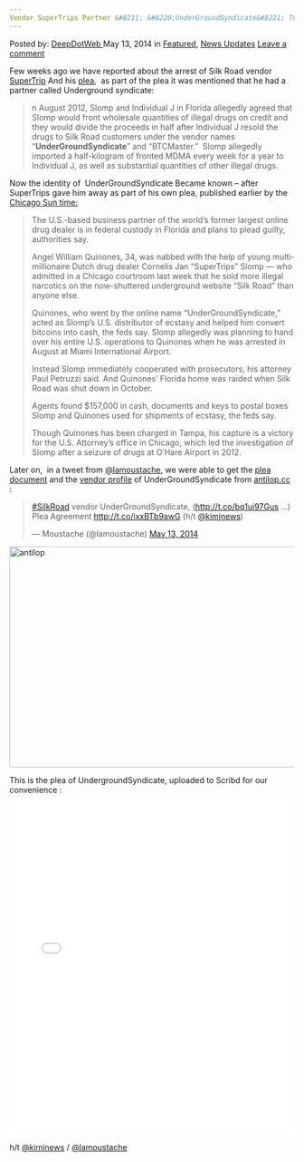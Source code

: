 ```yaml
---
Vendor SuperTrips Partner &#8211; &#8220;UnderGroundSyndicate&#8221; To Plead Guilty
---
```

<article class="post-listing post-5550 post type-post status-publish format-standard has-post-thumbnail hentry category-deepdot-news category-news-updates tag-guilty tag-partner tag-plead tag-supertrip tag-undergroundsyndicate tag-vendor">
    <div class="post-inner">
        <span>Posted by: <a href="https://www.deepdotweb.com/author/admin/" title="">DeepDotWeb </a></span>
    <span>May 13, 2014</span>
    <span>in <a href="https://www.deepdotweb.com/category/deepdot-news/" rel="category tag">Featured</a>, <a href="https://www.deepdotweb.com/category/news-updates/" rel="category tag">News Updates</a></span>
    <span><a href="https://www.deepdotweb.com/2014/05/13/vendor-supertrip-partner-undergroundsyndicate-plead-guilty/#respond">Leave a comment</a></span>
    </p>
    <div class="clear"></div>
    <div class="entry">
    <p>Few weeks ago we have reported about the arrest of Silk Road vendor <a href="http://www.deepdotweb.com/2014/04/25/dutch-man-vendor-supertrips-plead-guilty-selling-illegal-drugs-millions-shuttered-silk-road/"> SuperTrip</a> And his <a href="http://www.deepdotweb.com/2014/05/08/supertrips-pleaded-guilty-for-selling-large-amounts-on-silk-road/">plea</a>,  as part of the plea it was mentioned that he had a partner called Underground syndicate:</p>
    <blockquote><p>n August 2012, Slomp and Individual J in Florida allegedly agreed that Slomp would front wholesale quantities of illegal drugs on credit and they would divide the proceeds in half after Individual J resold the drugs to Silk Road customers under the vendor names “<strong>UnderGroundSyndicate</strong>” and “BTCMaster.”  Slomp allegedly imported a half-kilogram of fronted MDMA every week for a year to Individual J, as well as substantial quantities of other illegal drugs.</p></blockquote>
    <p>Now the identity of  UnderGroundSyndicate Became known &#8211; after SuperTrips gave him away as part of his own plea, published earlier by the <a href="http://www.suntimes.com/27419179-761/partner-of-ex-largest-online-drug-dealer-plans-to-plead-guilty.html#.U3JuoXYXLBZ">Chicago Sun time:</a></p>
    <blockquote>
    <p class="body.text">The U.S.-based business partner of the world’s former largest online drug dealer is in federal custody in Florida and plans to plead guilty, authorities say.</p>
    <p class="body.text">Angel William Quinones, 34, was nabbed with the help of young multi-millionaire Dutch drug dealer Cornelis Jan “SuperTrips” Slomp — who admitted in a Chicago courtroom last week that he sold more illegal narcotics on the now-shuttered underground website “Silk Road” than anyone else.</p>
    <p class="body.text">Quinones, who went by the online name “UnderGroundSyndicate,” acted as Slomp’s U.S. distributor of ecstasy and helped him convert bitcoins into cash, the feds say. Slomp allegedly was planning to hand over his entire U.S. operations to Quinones when he was arrested in August at Miami International Airport.</p>
    <p class="body.text">Instead Slomp immediately cooperated with prosecutors, his attorney Paul Petruzzi said. And Quinones’ Florida home was raided when Silk Road was shut down in October.</p>
    <p class="body.text">Agents found $157,000 in cash, documents and keys to postal boxes Slomp and Quinones used for shipments of ecstasy, the feds say.</p>
    <p class="body.text">Though Quinones has been charged in Tampa, his capture is a victory for the U.S. Attorney’s office in Chicago, which led the investigation of Slomp after a seizure of drugs at O’Hare Airport in 2012.</p>
    </blockquote>
    <p>Later on,  in a tweet from <a href="https://twitter.com/lamoustache">@lamoustache</a>, we were able to get the <a href="http://antilop.cc/sr/files/2014_05_13_QUINONES_plea_agreement.pdf">plea document</a> and the <a href="http://antilop.cc/sr/vendors/8184c05ea4.htm">vendor profile</a> of UnderGroundSyndicate from <a href="http://antilop.cc/sr/">antilop.cc</a> :</p>
    <blockquote class="twitter-tweet" width="550">
    <p><a href="https://twitter.com/search?q=%23SilkRoad&amp;src=hash">#SilkRoad</a> vendor UnderGroundSyndicate, (<a href="http://t.co/bq1ui97Gus">http://t.co/bq1ui97Gus</a> …) Plea Agreement <a href="http://t.co/ixxBTb9awG">http://t.co/ixxBTb9awG</a> (h/t <a href="https://twitter.com/kimjnews">@kimjnews</a>)</p>
    <p>&mdash; Moustache (@lamoustache) <a href="https://twitter.com/lamoustache/statuses/466293358030487552">May 13, 2014</a></p></blockquote>
    <p><script async src="//platform.twitter.com/widgets.js" charset="utf-8"></script></p>
    <p><a href="/imgs/2014/05/antilop.png"><img class="aligncenter  wp-image-5551" src="https://www.deepdotweb.com/wp-content/uploads/2014/05/antilop.png" alt="antilop" width="681" height="390" srcset="https://www.deepdotweb.com/wp-content/uploads/2014/05/antilop.png 1459w, https://www.deepdotweb.com/wp-content/uploads/2014/05/antilop-300x172.png 300w, https://www.deepdotweb.com/wp-content/uploads/2014/05/antilop-1024x586.png 1024w" sizes="(max-width: 681px) 100vw, 681px"/></a></p>
    <p>This is the plea of UndergroundSyndicate, uploaded to Scribd for our convenience :<br/>
    <iframe id="doc_16269" class="scribd_iframe_embed" src="//www.scribd.com/embeds/223837739/content?start_page=1&amp;view_mode=scroll&amp;show_recommendations=true" width="100%" height="600" frameborder="0" scrolling="no" data-auto-height="false" data-aspect-ratio="undefined"></iframe></p>
    <p>h/t <a href="https://twitter.com/kimjnews">@kimjnews</a> / <a href="https://twitter.com/lamoustache">@lamoustache</a></p>
    </div>
    <span style="display:none"><a href="https://www.deepdotweb.com/tag/guilty/" rel="tag">guilty</a> <a href="https://www.deepdotweb.com/tag/partner/" rel="tag">partner</a> <a href="https://www.deepdotweb.com/tag/plead/" rel="tag">plead</a> <a href="https://www.deepdotweb.com/tag/supertrip/" rel="tag">supertrip</a> <a href="https://www.deepdotweb.com/tag/undergroundsyndicate/" rel="tag">undergroundsyndicate</a> <a href="https://www.deepdotweb.com/tag/vendor/" rel="tag">vendor</a></span> <span style="display:none" class="updated">2014-05-13</span>
    <div style="display:none" class="vcard author" itemprop="author" itemscope itemtype="http://schema.org/Person"><strong class="fn" itemprop="name"><a href="https://www.deepdotweb.com/author/admin/" title="Posts by DeepDotWeb" rel="author">DeepDotWeb</a></strong></div>
    </div>
</article>

